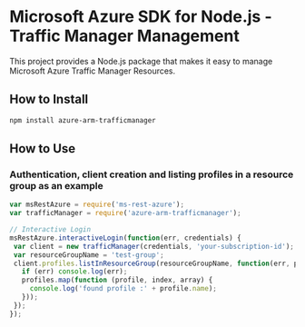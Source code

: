 # Microsoft Azure SDK for Node.js - Traffic Manager Management

This project provides a Node.js package that makes it easy to manage Microsoft Azure Traffic Manager Resources. 

## How to Install

```bash
npm install azure-arm-trafficmanager
```

## How to Use

### Authentication, client creation and listing profiles in a resource group as an example

 ```javascript
 var msRestAzure = require('ms-rest-azure');
 var trafficManager = require('azure-arm-trafficmanager');
 
 // Interactive Login
 msRestAzure.interactiveLogin(function(err, credentials) {
  var client = new trafficManager(credentials, 'your-subscription-id');
  var resourceGroupName = 'test-group';
  client.profiles.listInResourceGroup(resourceGroupName, function(err, profiles, request, response) {
    if (err) console.log(err);
    profiles.map(function (profile, index, array) {
      console.log('found profile :' + profile.name);
    }));
  });
 });
 ```